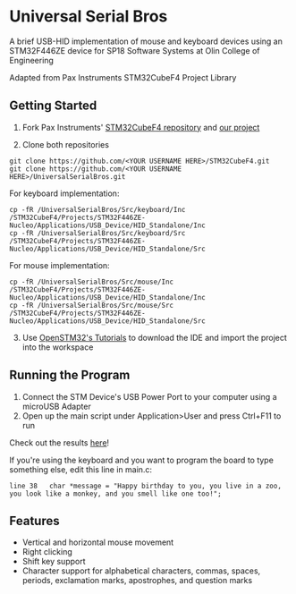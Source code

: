 # Universal Serial Bros
A brief USB-HID implementation of mouse and keyboard devices using an STM32F446ZE device for SP18 Software Systems at Olin College of Engineering

Adapted from Pax Instruments STM32CubeF4 Project Library

## Getting Started

1. Fork Pax Instruments' [STM32CubeF4 repository](https://github.com/PaxInstruments/STM32CubeF4.git) and [our project](https://github.com/PaxInstruments/UniversalSerialBros.git)

2. Clone both repositories
```
git clone https://github.com/<YOUR USERNAME HERE>/STM32CubeF4.git
git clone https://github.com/<YOUR USERNAME HERE>/UniversalSerialBros.git
```

For keyboard implementation:
```
cp -fR /UniversalSerialBros/Src/keyboard/Inc /STM32CubeF4/Projects/STM32F446ZE-Nucleo/Applications/USB_Device/HID_Standalone/Inc
cp -fR /UniversalSerialBros/Src/keyboard/Src /STM32CubeF4/Projects/STM32F446ZE-Nucleo/Applications/USB_Device/HID_Standalone/Src
```

For mouse implementation:
```
cp -fR /UniversalSerialBros/Src/mouse/Inc /STM32CubeF4/Projects/STM32F446ZE-Nucleo/Applications/USB_Device/HID_Standalone/Inc
cp -fR /UniversalSerialBros/Src/mouse/Src /STM32CubeF4/Projects/STM32F446ZE-Nucleo/Applications/USB_Device/HID_Standalone/Src
```

3. Use [OpenSTM32's Tutorials](https://www.youtube.com/playlist?list=PLrLYs4BdzrqhlRYUUfQXVJU9p9J8QnBtF) to download the IDE and import the project into the workspace

## Running the Program
1. Connect the STM Device's USB Power Port to your computer using a microUSB Adapter
2. Open up the main script under Application>User and press Ctrl+F11 to run

Check out the results [here](https://www.youtube.com/watch?v=yx8DOXDXk28&feature=youtu.be)!

If you're using the keyboard and you want to program the board to type something else, edit this line in main.c:
```
line 38   char *message = "Happy birthday to you, you live in a zoo, you look like a monkey, and you smell like one too!";
```

## Features
- Vertical and horizontal mouse movement
- Right clicking
- Shift key support
- Character support for alphabetical characters, commas, spaces, periods, exclamation marks, apostrophes, and question marks
